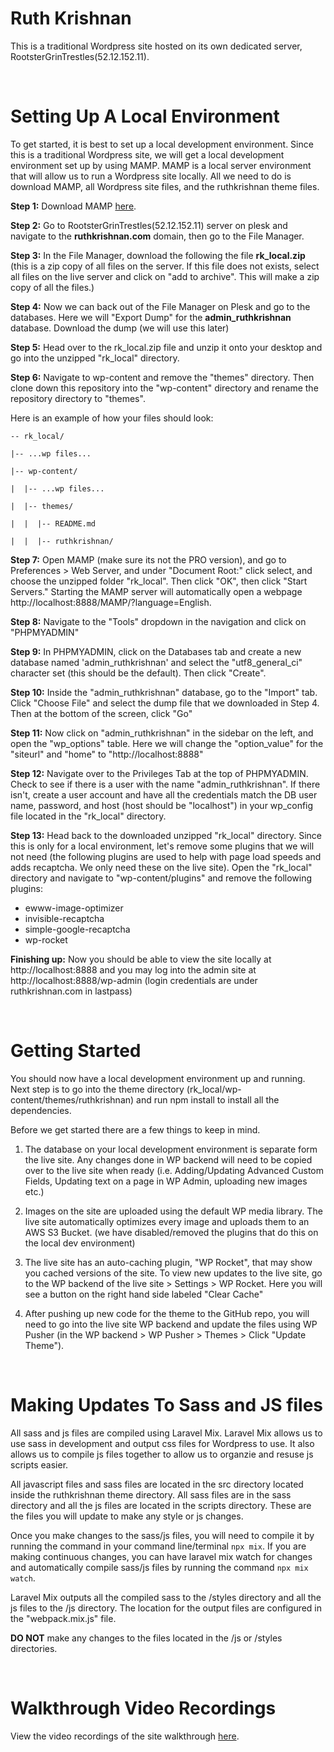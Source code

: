 # Ruth Krishnan
This is a traditional Wordpress site hosted on its own dedicated server, RootsterGrinTrestles(52.12.152.11). 

&nbsp;

# Setting Up A Local Environment
To get started, it is best to set up a local development environment. Since this is a traditional Wordpress site, we will get a local development environment set up by using MAMP. MAMP is a local server environment that will allow us to run a Wordpress site locally. All we need to do is download MAMP, all Wordpress site files, and the ruthkrishnan theme files. 

__Step 1:__ Download MAMP <a href='https://www.mamp.info/en/downloads/' target='_blank'>here</a>.

__Step 2:__ Go to RootsterGrinTrestles(52.12.152.11) server on plesk and navigate to the <strong>ruthkrishnan.com</strong> domain, then go to the File Manager.

__Step 3:__ In the File Manager, download the following the file __rk_local.zip__ (this is a zip copy of all files on the server. If this file does not exists, select all files on the live server and click on "add to archive". This will make a zip copy of all the files.)

__Step 4:__ Now we can back out of the File Manager on Plesk and go to the databases. Here we will "Export Dump" for the __admin_ruthkrishnan__ database. Download the dump (we will use this later)

__Step 5:__ Head over to the rk_local.zip file and unzip it onto your desktop and go into the unzipped "rk_local" directory. 

__Step 6:__ Navigate to wp-content and remove the "themes" directory. Then clone down this repository into the "wp-content" directory and rename the repository directory to "themes".

Here is an example of how your files should look:

```
-- rk_local/

|-- ...wp files...

|-- wp-content/

|  |-- ...wp files...

|  |-- themes/

|  |  |-- README.md

|  |  |-- ruthkrishnan/
```

__Step 7:__ Open MAMP (make sure its not the PRO version), and go to Preferences > Web Server, and under "Document Root:" click select, and choose the unzipped folder "rk_local". Then click "OK", then click "Start Servers." Starting the MAMP server will automatically open a webpage http://localhost:8888/MAMP/?language=English.

__Step 8:__ Navigate to the "Tools" dropdown in the navigation and click on "PHPMYADMIN"

__Step 9:__ In PHPMYADMIN, click on the Databases tab and create a new database named 'admin_ruthkrishnan' and select the "utf8_general_ci" character set (this should be the default). Then click "Create".

__Step 10:__ Inside the "admin_ruthkrishnan" database, go to the "Import" tab. Click "Choose File" and select the dump file that we downloaded in Step 4. Then at the bottom of the screen, click "Go"

__Step 11:__ Now click on "admin_ruthkrishnan" in the sidebar on the left, and open the "wp_options" table. Here we will change the "option_value" for the "siteurl" and "home" to "http://localhost:8888"

__Step 12:__ Navigate over to the Privileges Tab at the top of PHPMYADMIN. Check to see if there is a user with the name "admin_ruthkrishnan". If there isn't, create a user account and have all the credentials match the DB user name, password, and host (host should be "localhost") in your wp_config file located in the "rk_local" directory. 

__Step 13:__ Head back to the downloaded unzipped "rk_local" directory. Since this is only for a local environment, let's remove some plugins that we will not need (the following plugins are used to help with page load speeds and adds recaptcha. We only need these on the live site). Open the "rk_local" directory and navigate to "wp-content/plugins" and remove the following plugins:

- ewww-image-optimizer
- invisible-recaptcha
- simple-google-recaptcha
- wp-rocket


__Finishing up:__ Now you should be able to view the site locally at http://localhost:8888 and you may log into the admin site at http://localhost:8888/wp-admin (login credentials are under ruthkrishnan.com in lastpass)

&nbsp;


# Getting Started
You should now have a local development environment up and running. Next step is to go into the theme directory (rk_local/wp-content/themes/ruthkrishnan) and run npm install to install all the dependencies.

Before we get started there are a few things to keep in mind. 

1. The database on your local development environment is separate form the live site. Any changes done in WP backend will need to be copied over to the live site when ready (i.e. Adding/Updating Advanced Custom Fields, Updating text on a page in WP Admin, uploading new images etc.)

2. Images on the site are uploaded using the default WP media library. The live site automatically optimizes every image and uploads them to an AWS S3 Bucket. (we have disabled/removed the plugins that do this on the local dev environment)

3. The live site has an auto-caching plugin, "WP Rocket", that may show you cached versions of the site. To view new updates to the live site, go to the WP backend of the live site > Settings > WP Rocket. Here you will see a button on the right hand side labeled "Clear Cache"

3. After pushing up new code for the theme to the GitHub repo, you will need to go into the live site WP backend and update the files using WP Pusher (in the WP backend > WP Pusher > Themes > Click "Update Theme").

&nbsp;

# Making Updates To Sass and JS files
All sass and js files are compiled using Laravel Mix. Laravel Mix allows us to use sass in development and output css files for Wordpress to use. It also allows us to compile js files together to allow us to organzie and resuse js scripts easier.

All javascript files and sass files are located in the src directory located inside the ruthkrishnan theme directory. All sass files are in the sass directory and all the js files are located in the scripts directory. These are the files you will update to make any style or js changes.

Once you make changes to the sass/js files, you will need to compile it by running the command in your command line/terminal ```npx mix```. If you are making continuous changes, you can have laravel mix watch for changes and automatically compile sass/js files by running the command ```npx mix watch```.

Laravel Mix outputs all the compiled sass to the /styles directory and all the js files to the /js directory. The location for the output files are configured in the "webpack.mix.js" file. 

__DO NOT__ make any changes to the files located in the /js or /styles directories.

&nbsp;

# Walkthrough Video Recordings

View the video recordings of the site walkthrough <a href='https://drive.google.com/drive/u/0/folders/18lVADrXvLo0Hez04yavBkco2F6NdFrPi' target='_blank'>here</a>.
